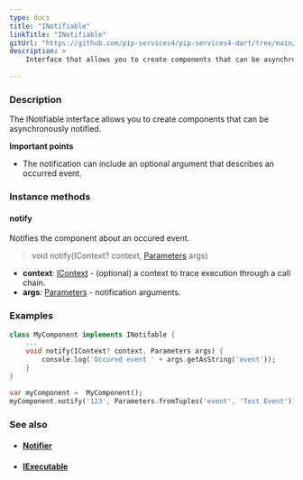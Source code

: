 ```yaml
---
type: docs
title: "INotifiable"
linkTitle: "INotifiable"
gitUrl: "https://github.com/pip-services4/pip-services4-dart/tree/main/pip-services4-components-dart"
description: >
    Interface that allows you to create components that can be asynchronously notified.
    
---
```


### Description

The INotifiable interface allows you to create components that can be asynchronously notified.

**Important points**

- The notification can include an optional argument that describes an occurred event.  

### Instance methods

#### notify
Notifies the component about an occured event.

> void notify(IContext? context, [Parameters](../parameters) args)

- **context**: [IContext](../../../components/context/icontext) - (optional) a context to trace execution through a call chain.
- **args**: [Parameters](../parameters) - notification arguments. 

### Examples

```dart
class MyComponent implements INotifable {
    ...
    void notify(IContext? context, Parameters args) {
        console.log('Occured event ' + args.getAsString('event'));
    }
}

var myComponent =  MyComponent();
myComponent.notify('123', Parameters.fromTuples('event', 'Test Event'));

```

### See also
- #### [Notifier](../notifier)
- #### [IExecutable](../iexecutable)
